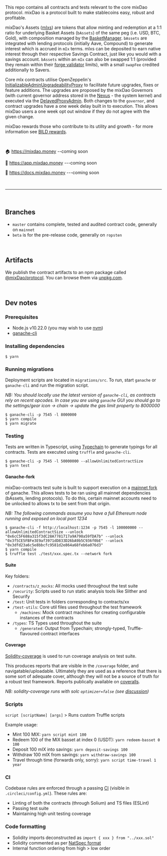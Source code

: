 

This repo contains all contracts and tests relevant to the core mixDao protocol. mixDao is a protocol built to make stablecoins easy, robust and profitable.

mixDao's Assets ([mIxs](./contracts/mix/Mix.sol)) are tokens that allow minting and redemption at a 1:1 ratio for underlying Basket Assets (`bAssets`) of the same peg (i.e. USD, BTC, Gold), with composition managed by the [BasketManager](./contracts/mix/BasketManager.sol). `bAssets` are integrated with lending protocols (initially Aave, Compound) to generate interest which is accrued in `mIx` terms. mIxs can be deposited to earn native interest through their respective Savings Contract, just like you would with a savings account. `bAssets` within an `mIx` can also be swapped 1:1 (provided they remain within their [forge validator](./contracts/mix/forge-validator) limits), with a small `swapFee` credited additionally to Savers.

Core mIx contracts utilise OpenZeppelin's [InitializableAdminUpgradeabilityProxy](https://github.com/OpenZeppelin/openzeppelin-sdk/blob/master/packages/lib/contracts/upgradeability/InitializableAdminUpgradeabilityProxy.sol) to facilitate future upgrades, fixes or feature additions. The upgrades are proposed by the mixDao Governors (with current governor address stored in the [Nexus](./contracts/nexus/Nexus.sol) - the system kernel) and executed via the [DelayedProxyAdmin](./contracts/upgradability/DelayedProxyAdmin.sol). Both changes to the `governor`, and contract upgrades have a one week delay built in to execution. This allows mixDao users a one week opt out window if they do not agree with the given change.

mixDao rewards those who contribute to its utility and growth - for more information see [BILD rewards](https://docs.mixDao.org/bild-rewards-1/).


<br />

🏠 https://mixdao.money --coming soon 
<br />

📀 https://app.mixdao.money ---coming soon
<br />

📄 https://docs.mixdao.money ---coming soon



<br />

---

<br />

## Branches

- `master` contains complete, tested and audited contract code, generally on `mainnet`
- `beta` is for the pre-release code, generally on `ropsten`

<br />

## Artifacts

We publish the contract artifacts to an npm package called [@mixDao/protocol](https://www.npmjs.com/package/@mixDao/protocol). You can browse them via [unpkg.com](https://unpkg.com/browse/@mixDao/protocol@latest/).

<br />

## Dev notes

### Prerequisites

* Node.js v10.22.0 (you may wish to use [nvm][1])
* [ganache-cli][2]

### Installing dependencies

```
$ yarn
```

### Running migrations

Deployment scripts are located in `migrations/src`. To run, start `ganache` or `ganache-cli` and run the migration script.

*NB: You should locally use the latest version of `ganache-cli`, as contracts rely on recent opcodes.*
*In case you are using `ganache` GUI you should go to the settings/gear icon -> chain -> update the gas limit property to 8000000*

```
$ ganache-cli -p 7545 -l 8000000
$ yarn compile
$ yarn migrate
```

### Testing

Tests are written in Typescript, using [Typechain](https://github.com/ethereum-ts/TypeChain) to generate typings for all contracts. Tests are executed using `truffle` and `ganache-cli`.

```
$ ganache-cli -p 7545 -l 50000000 --allowUnlimitedContractSize
$ yarn test
```

#### Ganache-fork

mixDao-contracts test suite is built to support execution on a [mainnet fork](https://medium.com/ethereum-grid/forking-ethereum-mainnet-mint-your-own-dai-d8b62a82b3f7) of ganache. This allows tests to be ran using all mainnet dependencies (bAssets, lending protocols). To do this, certain mainnet accounts need to be unlocked to allows tx to be sent from that origin. 

*NB: The following commands assume you have a full Ethereum node running and exposed on local port 1234*

```
$ ganache-cli -f http://localhost:1234 -p 7545 -l 100000000 --allowUnlimitedContractSize --unlock "0x6cC5F688a315f3dC28A7781717a9A798a59fDA7b" --unlock "0x3f5CE5FBFe3E9af3971dD833D26bA9b5C936f0bE" --unlock "0x3dfd23a6c5e8bbcfc9581d2e864a68feb6a076d3"
$ yarn compile
$ truffle test ./test/xxx.spec.tx --network fork
```

#### Suite

Key folders:

- `/contracts/z_mocks`: All mocks used throughout the test suite
- `/security`: Scripts used to run static analysis tools like Slither and Securify
- `/test`: Unit tests in folders corresponding to contracts/xx
- `/test-utils`: Core util files used throughout the test framework
  - `/machines`: Mock contract machines for creating configurable instances of the contracts
- `/types`: TS Types used throughout the suite
  - `/generated`: Output from Typechain; strongly-typed, Truffle-flavoured contract interfaces


#### Coverage

[Solidity-coverage](https://github.com/sc-forks/solidity-coverage) is used to run coverage analysis on test suite.

This produces reports that are visible in the `/coverage` folder, and navigatable/uploadable. Ultimately they are used as a reference that there is some sort of adequate cover, although they will not be a source of truth for a robust test framework. Reports publically available on [coveralls](https://coveralls.io/github/mixDao/mixDao-contracts).

*NB: solidity-coverage runs with solc `optimizer=false` (see [discussion](https://github.com/sc-forks/solidity-coverage/issues/417))*


### Scripts

`script [scriptName] [args]` > Runs custom Truffle scripts

Example usage:

* Mint 100 MIX: `yarn script mint 100`
* Redeem 100 of the MIX basset at index 0 (USDT): `yarn redeem-basset 0 100`
* Deposit 100 mIX into savings: `yarn deposit-savings 100`
* Withdraw 100 mIX from savings: `yarn withdraw-savings 100`
* Travel through time (forwards only, sorry): `yarn script time-travel 1 year`

### CI

Codebase rules are enforced through a passing [CI](https://circleci.com) (visible in `.circleci/config.yml`). These rules are:

- Linting of both the contracts (through Solium) and TS files (ESLint)
- Passing test suite
- Maintaining high unit testing coverage

### Code formatting

- Solidity imports deconstructed as `import { xxx } from "../xxx.sol"`
- Solidity commented as per [NatSpec format](https://solidity.readthedocs.io/en/v0.5.0/layout-of-source-files.html#comments)
- Internal function ordering from high > low order

<br />

[1]: https://github.com/nvm-sh/nvm
[2]: https://github.com/trufflesuite/ganache-cli
